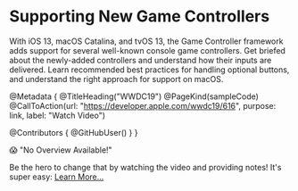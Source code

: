 # Supporting New Game Controllers

With iOS 13, macOS Catalina, and tvOS 13, the Game Controller framework adds support for several well-known console game controllers. Get briefed about the newly-added controllers and understand how their inputs are delivered. Learn recommended best practices for handling optional buttons, and understand the right approach for support on macOS.

@Metadata {
   @TitleHeading("WWDC19")
   @PageKind(sampleCode)
   @CallToAction(url: "https://developer.apple.com/wwdc19/616", purpose: link, label: "Watch Video")

   @Contributors {
      @GitHubUser(<replace this with your GitHub handle>)
   }
}

😱 "No Overview Available!"

Be the hero to change that by watching the video and providing notes! It's super easy:
 [Learn More…](https://wwdcnotes.github.io/WWDCNotes/documentation/wwdcnotes/contributing)
